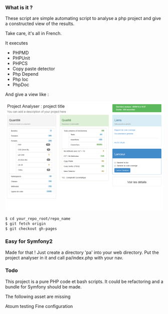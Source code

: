 ### What is it ?
These script are simple automating script to analyse a php project and give
a constructed view of the results.

Take care, it's all in French.


It executes
 - PHPMD
 - PHPUnit
 - PHPCS
 - Copy paste detector
 - Php Depend
 - Php loc
 - PhpDoc

And give a view like :

![](https://raw.githubusercontent.com/jdlabails/PhpProjectAnalyzer/master/ppaIndex.png)

```
$ cd your_repo_root/repo_name
$ git fetch origin
$ git checkout gh-pages
```


### Easy for Symfony2
Made for that ! Just create a directory 'pa' into your web directory. Put the project analyser in it and call pa/index.php with your nav.

### Todo
This project is a pure PHP code et bash scripts.
It could be refactoring and a bundle for Symfony should be made.

The following asset are missing

Atoum testing
Fine configuration